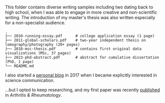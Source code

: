 This folder contains diverse writing samples including two dating back to high school, when I was able to engage in more creative and non-scientific writing. The introduction of my master's thesis was also written especially for a non-specialist audience.

```
.
├── 2010-running-essay.pdf      # college application essay (1 page)
├── 2011-global-scholars.pdf    # two-year independent thesis on lomography/photography (20+ pages)
├── 2018-msc-thesis.pdf         # contains first original data visualizations (MSc, 37 pages)
├── 2023-phd-abstract.pdf       # abstract for cumulative dissertation (PhD, 1 page)
└── README.md
```

I also started a [personal blog](http://www.masteringheidelberg.wordpress.com) in 2017 when I became explicitly interested in science communication.

...but I opted to keep researching, and my first paper was recently [published](https://acrjournals.onlinelibrary.wiley.com/doi/10.1002/art.42658) in _Arthritis & Rheumatology_.
